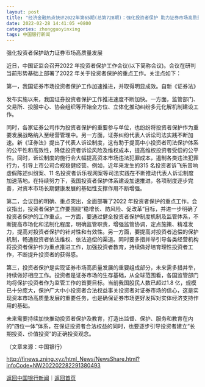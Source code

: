 ```yaml
---
layout: post
title: "经济金融热点快评2022年第65期(总第728期)：强化投资者保护 助力证券市场高质量发展"
date: 2022-02-28 14:41:05 +0800
categories: zhongguoyinxing
tags: 中国银行新闻
---
```

<p>强化投资者保护助力证券市场高质量发展</p>
 <p>近日，中国证监会召开2022 年投资者保护工作会议(以下简称会议)。会议在研判当前形势基础上部署了2022 年关于投资者保护的重点工作。关注点如下：</p>
 <p>第一，我国证券市场投资者保护工作加速推进，并取得明显成效。自新《证券法》</p>
 <p>发布实施以来，我国证券投资者保护工作推进速度不断加快。一方面，监管部门、交易所、投服中心、协会组织等开始全方位、立体化推动纠纷多元化解机制建设工作。</p>
 <p>同时，各家证券公司作为投资者保护的重要参与单位，也纷纷将投资者保护作为重要发展战略纳入至经营管理中。另一方面，证券纠纷代表人诉讼司法实践不断加速。新《证券法》提出了代表人诉讼制度，这有助于提高中小投资者司法保护体系的公平性和高效性，降低投资者诉讼风险及维权成本，提高维权投资者受偿的公平性。同时，诉讼制度的施行会大幅提高资本市场违法犯罪成本，遏制各类违法犯罪行为，引导上市公司合规稳健经营。例如，近年来发生的315 名投资者诉飞乐音响虚假陈述纠纷案、11 名投资者诉乐视网案等司法实践在不断推动代表人诉讼制度加速落地。在持续努力下，我国投资者保护体系建设加速推进，各项制度逐步完善，对资本市场长期健康发展的基础性支撑作用不断增强。</p>
 <p>第二，会议目的明确、重点突出，全面部署了2022 年投资者保护的重点工作。会议指出，投资者保护工作要围绕“稳增长、防风险、促改革”目标，并进一步明确了投资者保护的工作重点。一方面，要通过健全投资者保护制度机制及监管体系，不断提高市场化和法制化程度，明确监管职责，增强监管协调，定点施策、精准发力，提高对投资者保护的针对性和有效性。另一方面，要提高对投资者追偿的保护机制，畅通投资者依法维权、依法追偿的渠道。同时要多措并举引导各类经营机构将投资者保护作为重点推进工作，加强投资者教育，持续做好培育理性投资者工作，不断提升投资者的获得感。</p>
 <p>第三，投资者保护是实现证券市场高质量发展的重要组成部分，未来需多措并举，持续做好相应工作。投资者是证券市场的生存基础，从全球范围看，各国监管部门均将保护投资者作为监管工作的首要目标。当前我国股民人数已超过1.8 亿，规模已十分庞大，保护广大中小投资者合法权益事关投资者对证券市场的信心，这是实现资本市场高质量发展的重要任务，也是确保证券市场更好发挥对实体经济支持作用的基础。</p>
 <p>未来需要持续加快推动投资者保护及教育，打造出监督、保护、服务和教育在内的“四位一体”体系，在保证投资者合法权益的同时，也要逐步引导投资者建立“长期投资、价值投资”的正确投资观念。</p><p class="em_media">（文章来源：中国银行）</p>

<http://finews.zning.xyz/html_News/NewsShare.html?infoCode=NW202202282291380493>

[返回中国银行新闻](//finews.withounder.com/category/zhongguoyinxing.html)｜[返回首页](//finews.withounder.com/)